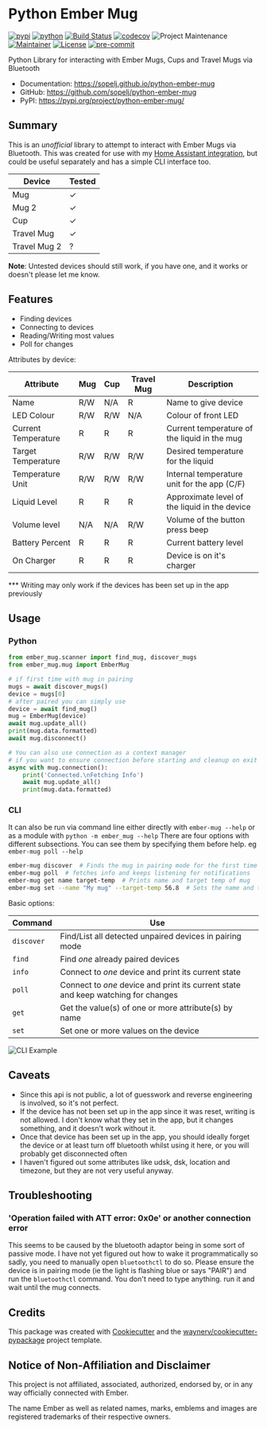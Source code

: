 # Python Ember Mug

[![pypi](https://img.shields.io/pypi/v/python-ember-mug.svg)](https://pypi.org/project/python-ember-mug/)
[![python](https://img.shields.io/pypi/pyversions/python-ember-mug.svg)](https://pypi.org/project/python-ember-mug/)
[![Build Status](https://github.com/sopelj/python-ember-mug/actions/workflows/tests.yml/badge.svg)](https://github.com/sopelj/python-ember-mug/actions/workflows/tests.yml)
[![codecov](https://codecov.io/gh/sopelj/python-ember-mug/branch/main/graphs/badge.svg)](https://codecov.io/github/sopelj/python-ember-mug)
![Project Maintenance](https://img.shields.io/maintenance/yes/2023.svg)
[![Maintainer](https://img.shields.io/badge/maintainer-%40sopelj-blue.svg)](https://github.com/sopelj)
[![License](https://img.shields.io/github/license/sopelj/python-ember-mug.svg)](LICENSE.md)
[![pre-commit](https://img.shields.io/badge/pre--commit-enabled-brightgreen)](https://github.com/pre-commit/pre-commit)

Python Library for interacting with Ember Mugs, Cups and Travel Mugs via Bluetooth

* Documentation: <https://sopelj.github.io/python-ember-mug>
* GitHub: <https://github.com/sopelj/python-ember-mug>
* PyPI: <https://pypi.org/project/python-ember-mug/>

## Summary

This is an *unofficial* library to attempt to interact with Ember Mugs via Bluetooth.
This was created for use with my [Home Assistant integration](https://github.com/sopelj/hass-ember-mug-component),
but could be useful separately and has a simple CLI interface too.

| Device       | Tested  |
|--------------|---------|
| Mug          | ✓       |
| Mug 2        | ✓       |
| Cup          | ✓       |
| Travel Mug   | ✓       |
| Travel Mug 2 | ?       |

**Note**: Untested devices should still work, if you have one, and it works or doesn't please let me know.

## Features

* Finding devices
* Connecting to devices
* Reading/Writing most values
* Poll for changes

Attributes by device:

| Attribute           | Mug | Cup | Travel Mug | Description                                   |
|---------------------|-----|-----|------------|-----------------------------------------------|
| Name                | R/W | N/A | R          | Name to give device                           |
| LED Colour          | R/W | R/W | N/A        | Colour of front LED                           |
| Current Temperature | R   | R   | R          | Current temperature of the liquid in the mug  |
| Target Temperature  | R/W | R/W | R/W        | Desired temperature for the liquid            |
| Temperature Unit    | R/W | R/W | R/W        | Internal temperature unit for the app (C/F)   |
| Liquid Level        | R   | R   | R          | Approximate level of the liquid in the device |
| Volume level        | N/A | N/A | R/W        | Volume of the button press beep               |
| Battery Percent     | R   | R   | R          | Current battery level                         |
| On Charger          | R   | R   | R          | Device is on it's charger                     |

*** Writing may only work if the devices has been set up in the app previously

## Usage

### Python

```python
from ember_mug.scanner import find_mug, discover_mugs
from ember_mug.mug import EmberMug

# if first time with mug in pairing
mugs = await discover_mugs()
device = mugs[0]
# after paired you can simply use
device = await find_mug()
mug = EmberMug(device)
await mug.update_all()
print(mug.data.formatted)
await mug.disconnect()

# You can also use connection as a context manager
# if you want to ensure connection before starting and cleanup on exit
async with mug.connection():
    print('Connected.\nFetching Info')
    await mug.update_all()
    print(mug.data.formatted)
```

### CLI

It can also be run via command line either directly with `ember-mug --help` or as a module with `python -m ember_mug --help`
There are four options with different subsections. You can see them by specifying them before help. eg `ember-mug poll --help`

```bash
ember-mug discover  # Finds the mug in pairing mode for the first time
ember-mug poll  # fetches info and keeps listening for notifications
ember-mug get name target-temp  # Prints name and target temp of mug
ember-mug set --name "My mug" --target-temp 56.8  # Sets the name and target temp to specified values
```

Basic options:

| Command     | Use                                                                               |
|-------------|-----------------------------------------------------------------------------------|
| `discover`  | Find/List all detected unpaired devices in pairing mode                           |
| `find`      | Find *one* already paired devices                                                 |
| `info`      | Connect to *one* device and print its current state                               |
| `poll`      | Connect to *one* device and print its current state and keep watching for changes |
| `get`       | Get the value(s) of one or more attribute(s) by name                              |
| `set`       | Set one or more values on the device                                              |

![CLI Example](./docs/images/cli-example.png)

## Caveats

* Since this api is not public, a lot of guesswork and reverse engineering is involved, so it's not perfect.
* If the device has not been set up in the app since it was reset, writing is not allowed. I don't know what they set in the app, but it changes something, and it doesn't work without it.
* Once that device has been set up in the app, you should ideally forget the device or at least turn off bluetooth whilst using it here, or you will probably get disconnected often
* I haven't figured out some attributes like udsk, dsk, location and timezone, but they are not very useful anyway.

## Troubleshooting

### 'Operation failed with ATT error: 0x0e' or another connection error

This seems to be caused by the bluetooth adaptor being in some sort of passive mode. I have not yet figured out how to wake it programmatically so sadly, you need to manually open `bluetoothctl` to do so.
Please ensure the device is in pairing mode (ie the light is flashing blue or says "PAIR") and run the `bluetoothctl` command. You don't need to type anything. run it and wait until the mug connects.

## Credits

This package was created with [Cookiecutter](https://github.com/audreyr/cookiecutter) and the [waynerv/cookiecutter-pypackage](https://github.com/waynerv/cookiecutter-pypackage) project template.

## Notice of Non-Affiliation and Disclaimer

This project is not affiliated, associated, authorized, endorsed by, or in any way officially connected with Ember.

The name Ember as well as related names, marks, emblems and images are registered trademarks of their respective owners.
